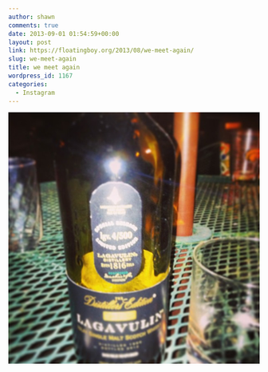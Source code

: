```yaml
---
author: shawn
comments: true
date: 2013-09-01 01:54:59+00:00
layout: post
link: https://floatingboy.org/2013/08/we-meet-again/
slug: we-meet-again
title: we meet again
wordpress_id: 1167
categories:
  - Instagram
---
```


[![we meet again](/assets/media/2013/08/2efa166812a711e3b56022000a9f1354_7.jpg)](/assets/media/2013/08/2efa166812a711e3b56022000a9f1354_7.jpg)

